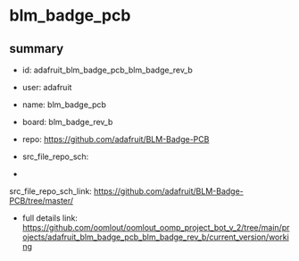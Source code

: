 # blm_badge_pcb
 
## summary 
* id: adafruit_blm_badge_pcb_blm_badge_rev_b
* user: adafruit
* name: blm_badge_pcb
* board: blm_badge_rev_b
* repo: https://github.com/adafruit/BLM-Badge-PCB



* src_file_repo_sch: 
*
 src_file_repo_sch_link: https://github.com/adafruit/BLM-Badge-PCB/tree/master/
* full details link: https://github.com/oomlout/oomlout_oomp_project_bot_v_2/tree/main/projects/adafruit_blm_badge_pcb_blm_badge_rev_b/current_version/working  






